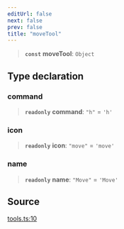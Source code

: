 ```yaml
---
editUrl: false
next: false
prev: false
title: "moveTool"
---
```


> **`const`** **moveTool**: `Object`

## Type declaration

### command

> **`readonly`** **command**: `"h"` = `'h'`

### icon

> **`readonly`** **icon**: `"move"` = `'move'`

### name

> **`readonly`** **name**: `"Move"` = `'Move'`

## Source

[tools.ts:10](https://github.com/nodenogg-in/alpha-p2p/blob/290bb7e02213a2b959571227ba7e64b04c8ddc90/packages/infinitykit/src/tools.ts#L10)
